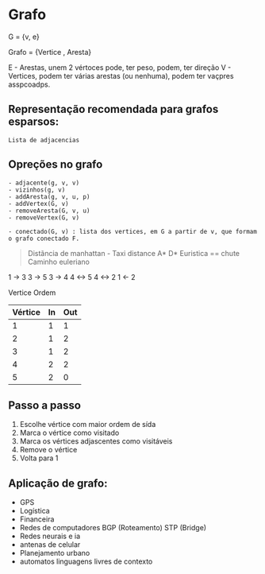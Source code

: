 # Grafo

G = {v, e}

Grafo = {Vertice ,  Aresta} 

E - Arestas, unem 2 vértoces pode, ter peso, podem, ter direção
V - Vertices, podem ter várias arestas (ou nenhuma), podem ter vaçpres asspcoadps.

## Representação recomendada para grafos esparsos:
    Lista de adjacencias

## Opreções no grafo
    - adjacente(g, v, v)
    - vizinhos(g, v)
    - addAresta(g, v, u, p)
    - addVertex(G, v)
    - removeAresta(G, v, u)
    - removeVertex(G, v)

    - conectado(G, v) : lista dos vertices, em G a partir de v, que formam o grafo conectado F.

> Distãncia de manhattan - Taxi distance
> A*
> D*
> Euristica == chute
> Caminho euleriano


1 -> 3 
     3 -> 5
     3 -> 4
          4 <-> 5
          4 <-> 2
1 <- 2


Vertice 
    Ordem

Vértice | In | Out 
--------|----|----
1   | 1 | 1
2 | 1 | 2
3 | 1 | 2
4 | 2 | 2
5 | 2 | 0


## Passo a passo
1. Escolhe vértice com maior ordem de sída
2. Marca o vértice como visitado
3. Marca os vértices adjascentes como visitáveis
4. Remove o vértice
5. Volta para 1 



## Aplicação de grafo:
- GPS
- Logística
- Financeira
- Redes de computadores
    BGP (Roteamento)
    STP (Bridge)
- Redes neurais e ia
- antenas de celular
- Planejamento urbano
- automatos
    linguagens livres de contexto


